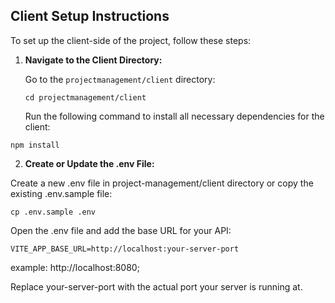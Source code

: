 ## Client Setup Instructions

To set up the client-side of the project, follow these steps:

1. **Navigate to the Client Directory:**

   Go to the `projectmanagement/client` directory:

   `cd projectmanagement/client`

   Run the following command to install all necessary dependencies for the client:

`npm install`

2. **Create or Update the .env File:**

Create a new .env file in project-management/client directory or copy the existing .env.sample file:

`cp .env.sample .env`

Open the .env file and add the base URL for your API:

`VITE_APP_BASE_URL=http://localhost:your-server-port`

example: http://localhost:8080;

Replace your-server-port with the actual port your server is running at.

